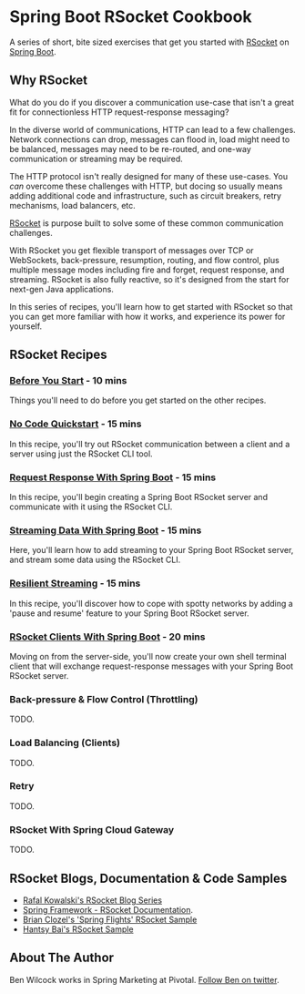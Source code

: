 # Spring Boot RSocket Cookbook

A series of short, bite sized exercises that get you started with [RSocket][rsocket] on [Spring Boot][boot].

## Why RSocket

What do you do if you discover a communication use-case that isn't a great fit for connectionless HTTP request-response messaging?

In the diverse world of communications, HTTP can lead to a few challenges. Network connections can drop, messages can flood in, load might need to be balanced, messages may need to be re-routed, and one-way communication or streaming may be required. 

The HTTP protocol isn't really designed for many of these use-cases. You *can* overcome these challenges with HTTP, but docing so usually means adding additional code and infrastructure, such as circuit breakers, retry mechanisms, load balancers, etc.

[RSocket][rsocket] is purpose built to solve some of these common communication challenges. 

With RSocket you get flexible transport of messages over TCP or WebSockets, back-pressure, resumption, routing, and flow control, plus multiple message modes including fire and forget, request response, and streaming. RSocket is also fully reactive, so it's designed from the start for next-gen Java applications.

In this series of recipes, you'll learn how to get started with RSocket so that you can get more familiar with how it works, and experience its power for yourself.

## RSocket Recipes

### [Before You Start][pre] - 10 mins

Things you'll need to do before you get started on the other recipes.

### [No Code Quickstart][one] - 15 mins

In this recipe, you'll try out RSocket communication between a client and a server using just the RSocket CLI tool.

### [Request Response With Spring Boot][two] - 15 mins

In this recipe, you'll begin creating a Spring Boot RSocket server and communicate with it using the RSocket CLI.

### [Streaming Data With Spring Boot][three] - 15 mins

Here, you'll learn how to add streaming to your Spring Boot RSocket server, and stream some data using the RSocket CLI.

### [Resilient Streaming][four] - 15 mins

In this recipe, you'll discover how to cope with spotty networks by adding a 'pause and resume' feature to your Spring Boot RSocket server.

### [RSocket Clients With Spring Boot][five] - 20 mins

Moving on from the server-side, you'll now create your own shell terminal client that will exchange request-response messages with your Spring Boot RSocket server.

### Back-pressure & Flow Control (Throttling)

TODO.

### Load Balancing (Clients)

TODO.

### Retry

TODO.

### RSocket With Spring Cloud Gateway

TODO.

## RSocket Blogs, Documentation & Code Samples

* [Rafal Kowalski's RSocket Blog Series](https://grapeup.com/blog/read/reactive-service-to-service-communication-with-rsocket-introduction-63)
* [Spring Framework - RSocket Documentation](https://docs.spring.io/spring/docs/current/spring-framework-reference/web-reactive.html#rsocket).
* [Brian Clozel's 'Spring Flights' RSocket Sample](https://github.com/bclozel/spring-flights)
* [Hantsy Bai's RSocket Sample](https://github.com/hantsy/rsocket-sample)

## About The Author

Ben Wilcock works in Spring Marketing at Pivotal. [Follow Ben on twitter][twitter].

[rsocket]: https://rsocket.io
[boot]: https://spring.io/projects/spring-boot
[pre]: ./prerequisites.md
[one]: ./first-try-rsocket.md
[two]: ./request-response.md
[three]: ./request-stream.md
[four]: ./stream-resumption.md
[five]: ./rsocket-shell-client.md

[factory]: https://github.com/spring-projects/spring-boot/blob/master/spring-boot-project/spring-boot/src/main/java/org/springframework/boot/rsocket/server/ServerRSocketFactoryProcessor.java

[twitter]: https://twitter.com/benbravo73
